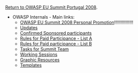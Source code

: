 [Return to OWASP EU Summit Portugal
2008](OWASP_EU_Summit_2008 "wikilink").

  - OWASP Internals - Main links:
      - [OWASP EU Summit 2008 Personal
        Promotion](OWASP_EU_Summit_2008_Personal_Promotion "wikilink")\!\!\!\!\!\!\!\!\!\!\!\!\!\!\!
      - [Updates](OWASP_EU_Summit_2008_-_updates "wikilink")
      - [Confirmed Sponsored
        participants](OWASP_EU_Summit_2008_Paid_Participants "wikilink")
      - [Rules for Paid Participance - List
        A](OWASP_EU_Summit_2008_paid_participation_rules "wikilink")
      - [Rules for Paid participance - List
        B](http://spreadsheets.google.com/ccc?key=pAX6n7m2zaTWHSnI_8u2mQA)
      - [Tasks for Summit Team](OWASP_EU_Summit_2008_Tasks "wikilink")
      - [Working Sessions](Working_Sessions_Methodology "wikilink")
      - [Graphic
        Resources](OWASP_EU_Summit_2008_Graphic_Resources "wikilink")
      - [Templates](https://www.owasp.org/index.php/OWASP_EU_Summit_2008_Templates)